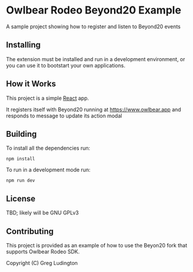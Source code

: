 # Owlbear Rodeo Beyond20 Example

A sample project showing how to register and listen to Beyond20 events


## Installing

The extension must be installed and run in a development environment, or you can use it to bootstart your own applications.

## How it Works

This project is a simple [React](https://reactjs.org/) app.

It registers itself with Beyond20 running at https://www.owlbear.app and responds to message to update its action modal

## Building

To install all the dependencies run:

`npm install`

To run in a development mode run:

`npm run dev`

## License

TBD; likely will be GNU GPLv3

## Contributing

This project is provided as an example of how to use the Beyon20 fork that supports Owlbear Rodeo SDK.

Copyright (C) Greg Ludington